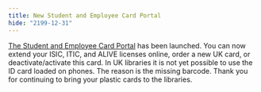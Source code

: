 ```yaml
---
title: New Student and Employee Card Portal
hide: "2199-12-31"
---
```

[The Student and Employee Card Portal](https://cuni.cz/UKEN-1437.html) has been launched. You can now extend your
ISIC, ITIC, and ALIVE licenses online, order a new UK card, or
deactivate/activate this card. In UK libraries it is not yet possible to use
the ID card loaded on phones. The reason is the missing barcode. Thank you for
continuing to bring your plastic cards to the libraries. 
